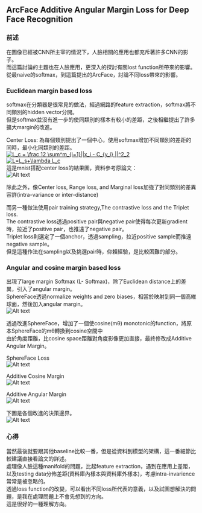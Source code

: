 ## ArcFace Additive Angular Margin Loss for Deep Face Recognition

### 前述

在圖像已經被CNN所主宰的情況下，人臉相關的應用也都充斥著許多CNN的影子。</br>
而這篇討論的主題也在人臉應用，更深入的探討有關lost function所帶來的影響。</br>
從最naive的softmax，到這篇提出的ArcFace，討論不同loss帶來的影響。</br>


### Euclidean margin based loss

softmax在分類器是很常見的做法，經過網路的feature extraction，softmax將不同類別的hidden vector分開。</br>
但是softmax並沒有進一步的使同類別的樣本有較小的差距，之後相繼提出了許多擴大margin的改進。</br>

Center Loss: 為每個類別提出了一個中心，使用softmax增加不同類別的差距的同時，最小化同類別的差距。</br>
<a href="https://www.codecogs.com/eqnedit.php?latex=L_c&space;=&space;\frac&space;12&space;\sum^m_{i=1}||x_i&space;-&space;C_{y_i}&space;||^2_2" target="_blank"><img src="https://latex.codecogs.com/gif.latex?L_c&space;=&space;\frac&space;12&space;\sum^m_{i=1}||x_i&space;-&space;C_{y_i}&space;||^2_2" title="L_c = \frac 12 \sum^m_{i=1}||x_i - C_{y_i} ||^2_2" /></a></br>
<a href="https://www.codecogs.com/eqnedit.php?latex=L=L_s&plus;\lambda&space;L_c" target="_blank"><img src="https://latex.codecogs.com/gif.latex?L=L_s&plus;\lambda&space;L_c" title="L=L_s+\lambda L_c" /></a></br>
這是mnist搭配center loss的結果圖，資料參考原論文：</br>
![Alt text][1]</br>



除此之外，像Center loss, Range loss, and Marginal loss加強了對同類別的差異容許(intra-variance or inter-distance)</br>

而另一種做法使用pair training strategy,The contrastive loss and the Triplet loss. </br>
The contrastive loss透過positive pair與negative pair使得每次更新gradient時，拉近了positive pair，也推遠了negative pair。</br>
Triplet loss則選定了一個anchor，透過sampling，拉近positive sample而推遠negative sample。</br>
但是這種作法在sampling以及挑選pair時，仰賴經驗，是比較困難的部分。</br>

### Angular and cosine margin based loss

出現了large margin Softmax (L- Softmax)，除了Euclidean distance上的差異，引入了angular margin。</br>
SphereFace透過normalize weights and zero biases，相當於映射到同一個高維球面，然後加入angular margin。</br>
![Alt text][2]</br>

透過改進SphereFace，增加了一個使cosine(mθ) monotonic的function，將原本SphereFace的mθ轉換到cosine空間中</br>
由於角度距離，比cosine space距離對角度影像更加直接，最終修改成Additive Angular Margin。</br>

SphereFace Loss</br>
![Alt text][3]</br>

Additive Cosine Margin</br>
![Alt text][4]</br>

Additive Angular Margin</br>
![Alt text][5]</br>

下圖是各個改進的決策邊界。</br>
![Alt text][6]</br>


### 心得

當然最後就要跟其他baseline比較一番，但是從資料到模型的架構，這一番細節比較建議直接看論文的詳述。</br>
處理像人臉這種manifold的問題，比起feature extraction，遇到在應用上差距，以及testing data分佈差距(資料庫內樣本與資料庫外樣本)，考慮intra-invarience常常是被忽略的。</br>
透過loss function的改變，可以看出不同loss所代表的意義，以及試圖想解決的問題，是我在處理問題上不會先想到的方向。</br>
這是很好的一種理解方向。</br>









[1]: https://github.com/k123321141/paper_notes/blob/master/assignment_1/Lecture_12/center_loss.png
[2]: https://github.com/k123321141/paper_notes/blob/master/assignment_1/Lecture_12/SphereFace.png
[3]: https://github.com/k123321141/paper_notes/blob/master/assignment_1/Lecture_12/SphereFace_loss.png
[4]: https://github.com/k123321141/paper_notes/blob/master/assignment_1/Lecture_12/cosine_margin.png
[5]: https://github.com/k123321141/paper_notes/blob/master/assignment_1/Lecture_12/ArcFace_loss.png
[6]: https://github.com/k123321141/paper_notes/blob/master/assignment_1/Lecture_12/decision_boundary.png



